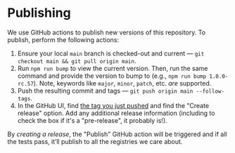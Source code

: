 # Publishing

We use GitHub actions to publish new versions of this repository. To publish, perform the following actions:

1. Ensure your local `main` branch is checked-out and current — `git checkout main && git pull origin main`.
2. Run `npm run bump` to view the current version. Then, run the same command and provide the version to bump to (e.g., `npm run bump 1.0.0-rc.57`). Note, keywords like `major`, `minor`, `patch`, etc. _are_ supported.
3. Push the resulting commit and tags — `git push origin main --follow-tags`.
4. In the GitHub UI, find [the tag you just pushed](https://github.com/Netflix/x-element/tags) and find the "Create release" option. Add any additional release information (including to check the box if it's a "pre-release", it probably is!).

By _creating a release_, the "Publish" GitHub action will be triggered and if all the tests pass, it’ll publish to all the registries we care about.
